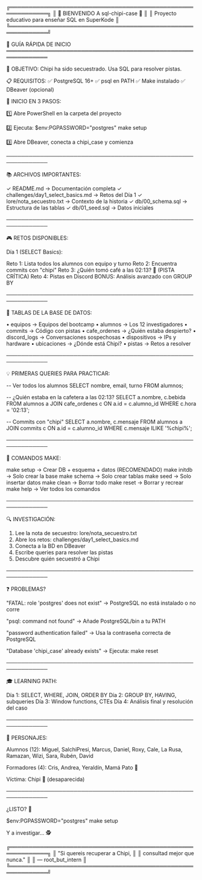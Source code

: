 ╔════════════════════════════════════════════════════════════╗
║          🐼 BIENVENIDO A sql-chipi-case 🐼                   ║
║     Proyecto educativo para enseñar SQL en SuperKode         ║
╚════════════════════════════════════════════════════════════╝

👋 GUÍA RÁPIDA DE INICIO
═════════════════════════════════════════════════════════════

🎯 OBJETIVO:
Chipi ha sido secuestrado. Usa SQL para resolver pistas.

📋 REQUISITOS:
  ✅ PostgreSQL 16+
  ✅ psql en PATH
  ✅ Make instalado
  ✅ DBeaver (opcional)

🚀 INICIO EN 3 PASOS:

  1️⃣  Abre PowerShell en la carpeta del proyecto

  2️⃣  Ejecuta:
      $env:PGPASSWORD="postgres"
      make setup

  3️⃣  Abre DBeaver, conecta a chipi_case y comienza

─────────────────────────────────────────────────────────────

📚 ARCHIVOS IMPORTANTES:

  ✓ README.md                    → Documentación completa
  ✓ challenges/day1_select_basics.md → Retos del Día 1
  ✓ lore/nota_secuestro.txt     → Contexto de la historia
  ✓ db/00_schema.sql            → Estructura de las tablas
  ✓ db/01_seed.sql              → Datos iniciales

─────────────────────────────────────────────────────────────

🎮 RETOS DISPONIBLES:

  Día 1 (SELECT Basics):
  
  Reto 1: Lista todos los alumnos con equipo y turno
  Reto 2: Encuentra commits con "chipi"
  Reto 3: ¿Quién tomó café a las 02:13? 🚨 (PISTA CRÍTICA)
  Reto 4: Pistas en Discord
  BONUS: Análisis avanzado con GROUP BY

─────────────────────────────────────────────────────────────

🧩 TABLAS DE LA BASE DE DATOS:

  • equipos          → Equipos del bootcamp
  • alumnos          → Los 12 investigadores
  • commits          → Código con pistas
  • cafe_ordenes     → ¿Quién estaba despierto?
  • discord_logs     → Conversaciones sospechosas
  • dispositivos     → IPs y hardware
  • ubicaciones      → ¿Dónde está Chipi?
  • pistas           → Retos a resolver

─────────────────────────────────────────────────────────────

💡 PRIMERAS QUERIES PARA PRACTICAR:

  -- Ver todos los alumnos
  SELECT nombre, email, turno FROM alumnos;

  -- ¿Quién estaba en la cafetera a las 02:13?
  SELECT a.nombre, c.bebida FROM alumnos a 
  JOIN cafe_ordenes c ON a.id = c.alumno_id 
  WHERE c.hora = '02:13';

  -- Commits con "chipi"
  SELECT a.nombre, c.mensaje FROM alumnos a 
  JOIN commits c ON a.id = c.alumno_id 
  WHERE c.mensaje ILIKE '%chipi%';

─────────────────────────────────────────────────────────────

🔧 COMANDOS MAKE:

  make setup     → Crear DB + esquema + datos (RECOMENDADO)
  make initdb    → Solo crear la base
  make schema    → Solo crear tablas
  make seed      → Solo insertar datos
  make clean     → Borrar todo
  make reset     → Borrar y recrear
  make help      → Ver todos los comandos

─────────────────────────────────────────────────────────────

🔍 INVESTIGACIÓN:

  1. Lee la nota de secuestro: lore/nota_secuestro.txt
  2. Abre los retos: challenges/day1_select_basics.md
  3. Conecta a la BD en DBeaver
  4. Escribe queries para resolver las pistas
  5. Descubre quién secuestró a Chipi

─────────────────────────────────────────────────────────────

❓ PROBLEMAS?

  "FATAL: role 'postgres' does not exist"
  → PostgreSQL no está instalado o no corre

  "psql: command not found"
  → Añade PostgreSQL/bin a tu PATH

  "password authentication failed"
  → Usa la contraseña correcta de PostgreSQL

  "Database 'chipi_case' already exists"
  → Ejecuta: make reset

─────────────────────────────────────────────────────────────

🎓 LEARNING PATH:

  Día 1: SELECT, WHERE, JOIN, ORDER BY
  Día 2: GROUP BY, HAVING, subqueries
  Día 3: Window functions, CTEs
  Día 4: Análisis final y resolución del caso

─────────────────────────────────────────────────────────────

👥 PERSONAJES:

  Alumnos (12):
  Miguel, SalchiPresi, Marcus, Daniel, Roxy, Cale,
  La Rusa, Ramazan, Wizi, Sara, Rubén, David

  Formadores (4):
  Cris, Andrea, Yeraldín, Mamá Pato 🦆

  Víctima:
  Chipi 🐼 (desaparecida)

─────────────────────────────────────────────────────────────

¿LISTO? 🚀

  $env:PGPASSWORD="postgres"
  make setup

  Y a investigar... 🕵️

╔════════════════════════════════════════════════════════════╗
║  "Si quereis recuperar a Chipi,                           ║
║   consultad mejor que nunca."                             ║
║                          — root_but_intern                ║
╚════════════════════════════════════════════════════════════╝
